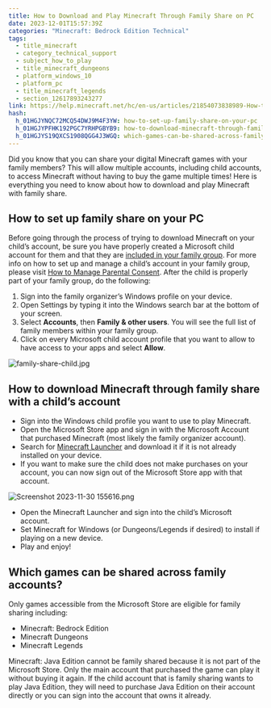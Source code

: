 ```yaml
---
title: How to Download and Play Minecraft Through Family Share on PC
date: 2023-12-01T15:57:39Z
categories: "Minecraft: Bedrock Edition Technical"
tags:
  - title_minecraft
  - category_technical_support
  - subject_how_to_play
  - title_minecraft_dungeons
  - platform_windows_10
  - platform_pc
  - title_minecraft_legends
  - section_12617893243277
link: https://help.minecraft.net/hc/en-us/articles/21854073838989-How-to-Download-and-Play-Minecraft-Through-Family-Share-on-PC
hash:
  h_01HGJYNQC72MCQ54DWJ9M4F3YW: how-to-set-up-family-share-on-your-pc
  h_01HGJYPFHK192PGC7YRHPGBYB9: how-to-download-minecraft-through-family-share-with-a-childs-account
  h_01HGJYS19QXCS1908QGG4J3WGQ: which-games-can-be-shared-across-family-accounts
---
```


Did you know that you can share your digital Minecraft games with your family members? This will allow multiple accounts, including child accounts, to access Minecraft without having to buy the game multiple times! Here is everything you need to know about how to download and play Minecraft with family share.

## How to set up family share on your PC

Before going through the process of trying to download Minecraft on your child’s account, be sure you have properly created a Microsoft child account for them and that they are [included in your family group](https://account.microsoft.com/family/home). For more info on how to set up and manage a child’s account in your family group, please visit [How to Manage Parental Consent](../Minecraft-Bedrock-Edition/How-to-Manage-Parental-Consent-Family-Settings-and-Realms-Multiplayer-Access-for-a-Child-Account.md). After the child is properly part of your family group, do the following:

1.  Sign into the family organizer’s Windows profile on your device.
2.  Open Settings by typing it into the Windows search bar at the bottom of your screen.
3.  Select **Accounts**, then **Family & other users**. You will see the full list of family members within your family group.
4.  Click on every Microsoft child account profile that you want to allow to have access to your apps and select **Allow**.

![family-share-child.jpg](https://minecrafthelp.zendesk.com/hc/article_attachments/21854041409037)

## How to download Minecraft through family share with a child’s account

- Sign into the Windows child profile you want to use to play Minecraft.
- Open the Microsoft Store app and sign in with the Microsoft Account that purchased Minecraft (most likely the family organizer account).
- Search for [Minecraft Launcher](./Minecraft-Launcher-for-Windows.md) and download it if it is not already installed on your device.
- If you want to make sure the child does not make purchases on your account, you can now sign out of the Microsoft Store app with that account.

![Screenshot 2023-11-30 155616.png](https://minecrafthelp.zendesk.com/hc/article_attachments/21854082956429)

- Open the Minecraft Launcher and sign into the child’s Microsoft account.
- Set Minecraft for Windows (or Dungeons/Legends if desired) to install if playing on a new device.
- Play and enjoy!

## Which games can be shared across family accounts?

Only games accessible from the Microsoft Store are eligible for family sharing including:

- Minecraft: Bedrock Edition
- Minecraft Dungeons
- Minecraft Legends

Minecraft: Java Edition cannot be family shared because it is not part of the Microsoft Store. Only the main account that purchased the game can play it without buying it again. If the child account that is family sharing wants to play Java Edition, they will need to purchase Java Edition on their account directly or you can sign into the account that owns it already.
